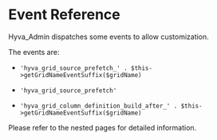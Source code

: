 # Event Reference

Hyva_Admin dispatches some events to allow customization.


The events are:


* `'hyva_grid_source_prefetch_' . $this->getGridNameEventSuffix($gridName)`
* `'hyva_grid_source_prefetch'`


* `'hyva_grid_column_definition_build_after_' . $this->getGridNameEventSuffix($gridName)`


Please refer to the nested pages for detailed information.


